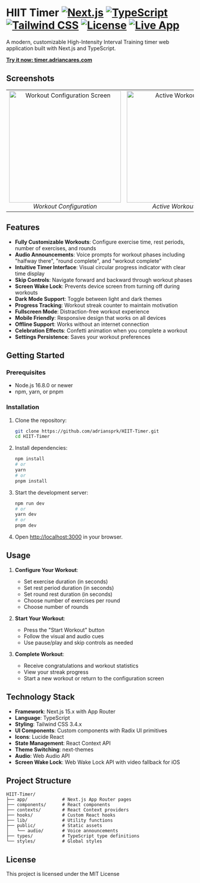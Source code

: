 # HIIT Timer [![Next.js](https://img.shields.io/badge/Next.js-15.2.4-blue)](https://nextjs.org/) [![TypeScript](https://img.shields.io/badge/TypeScript-5.x-blue)](https://www.typescriptlang.org/) [![Tailwind CSS](https://img.shields.io/badge/Tailwind-3.4.17-blue)](https://tailwindcss.com/) [![License](https://img.shields.io/badge/license-MIT-green)](https://opensource.org/licenses/MIT) [![Live App](https://img.shields.io/badge/live-timer.adriancares.com-brightgreen)](https://timer.adriancares.com)

A modern, customizable High-Intensity Interval Training timer web application built with Next.js and TypeScript.

**[Try it now: timer.adriancares.com](https://timer.adriancares.com)**

## Screenshots

<div align="center">
  <table>
    <tr>
      <td align="center">
        <img src="docs/images/config-screen.png" alt="Workout Configuration Screen" width="300" />
        <br />
        <em>Workout Configuration</em>
      </td>
      <td align="center">
        <img src="docs/images/timer-screen.png" alt="Active Workout Timer" width="300" />
        <br />
        <em>Active Workout Timer</em>
      </td>
    </tr>
  </table>
</div>

## Features

- **Fully Customizable Workouts**: Configure exercise time, rest periods, number of exercises, and rounds
- **Audio Announcements**: Voice prompts for workout phases including "halfway there", "round complete", and "workout complete"
- **Intuitive Timer Interface**: Visual circular progress indicator with clear time display
- **Skip Controls**: Navigate forward and backward through workout phases
- **Screen Wake Lock**: Prevents device screen from turning off during workouts
- **Dark Mode Support**: Toggle between light and dark themes
- **Progress Tracking**: Workout streak counter to maintain motivation
- **Fullscreen Mode**: Distraction-free workout experience
- **Mobile Friendly**: Responsive design that works on all devices
- **Offline Support**: Works without an internet connection
- **Celebration Effects**: Confetti animation when you complete a workout
- **Settings Persistence**: Saves your workout preferences

## Getting Started

### Prerequisites

- Node.js 16.8.0 or newer
- npm, yarn, or pnpm

### Installation

1. Clone the repository:
   ```bash
   git clone https://github.com/adriansprk/HIIT-Timer.git
   cd HIIT-Timer
   ```

2. Install dependencies:
   ```bash
   npm install
   # or
   yarn
   # or
   pnpm install
   ```

3. Start the development server:
   ```bash
   npm run dev
   # or
   yarn dev
   # or
   pnpm dev
   ```

4. Open [http://localhost:3000](http://localhost:3000) in your browser.

## Usage

1. **Configure Your Workout**:
   - Set exercise duration (in seconds)
   - Set rest period duration (in seconds)
   - Set round rest duration (in seconds)
   - Choose number of exercises per round
   - Choose number of rounds

2. **Start Your Workout**:
   - Press the "Start Workout" button
   - Follow the visual and audio cues
   - Use pause/play and skip controls as needed

3. **Complete Workout**:
   - Receive congratulations and workout statistics
   - View your streak progress
   - Start a new workout or return to the configuration screen

## Technology Stack

- **Framework**: Next.js 15.x with App Router
- **Language**: TypeScript
- **Styling**: Tailwind CSS 3.4.x
- **UI Components**: Custom components with Radix UI primitives
- **Icons**: Lucide React
- **State Management**: React Context API
- **Theme Switching**: next-themes
- **Audio**: Web Audio API
- **Screen Wake Lock**: Web Wake Lock API with video fallback for iOS

## Project Structure

```
HIIT-Timer/
├── app/             # Next.js App Router pages
├── components/      # React components
├── contexts/        # React Context providers
├── hooks/           # Custom React hooks
├── lib/             # Utility functions
├── public/          # Static assets
│   └── audio/       # Voice announcements
├── types/           # TypeScript type definitions
└── styles/          # Global styles
```

## License

This project is licensed under the MIT License 